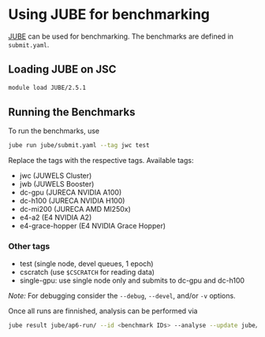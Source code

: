 # Using JUBE for benchmarking

[JUBE](https://apps.fz-juelich.de/jsc/jube/jube2/docu/) can be used for benchmarking.
The benchmarks are defined in `submit.yaml`.

## Loading JUBE on JSC

```bash
module load JUBE/2.5.1
```

## Running the Benchmarks

To run the benchmarks, use

```bash
jube run jube/submit.yaml --tag jwc test
```

Replace the tags with the respective tags.
Available tags:

* jwc (JUWELS Cluster)
* jwb (JUWELS Booster)
* dc-gpu (JURECA NVIDIA A100)
* dc-h100 (JURECA NVIDIA H100)
* dc-mi200 (JURECA AMD MI250x)
* e4-a2 (E4 NVIDIA A2)
* e4-grace-hopper (E4 NVIDIA Grace Hopper)

### Other tags

* test (single node, devel queues, 1 epoch)
* cscratch (use `$CSCRATCH` for reading data)
* single-gpu: use single node only and submits to dc-gpu and dc-h100


*Note:*
For debugging consider the `--debug`, `--devel`, and/or `-v` options.

Once all runs are finnished, analysis can be performed via

```bash
jube result jube/ap6-run/ --id <benchmark IDs> --analyse --update jube/submit.yaml > benchmark-results.md
```
